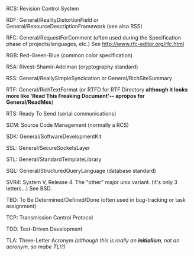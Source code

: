 

RCS: Revision Control System

RDF: General/RealityDistortionField or General/ResourceDescriptionFramework (see also RSS)

RFC:  General/RequestForComment  (often used during the Specification phase of projects/languages, etc.) See http://www.rfc-editor.org/rfc.html

RGB:  Red-Green-Blue (common color specification)

RSA:  Rivest-Shamir-Adelman (cryptography standard)

RSS:  General/ReallySimpleSyndication or General/RichSiteSummary

RTF: General/RichTextFormat (or RTFD for RTF Directory **although it looks more like 'Read This Freaking Document'-- apropos for General/ReadMe<nowiki/>s**)

RTS:  Ready To Send (serial communications)

SCM: Source Code Management (normally a RCS)

SDK:  General/SoftwareDevelopmentKit

SSL:  General/SecureSocketsLayer

STL:  General/StandardTemplateLibrary

SQL:  General/StructuredQueryLanguage  (database standard)

SVR4: System V, Release 4. The "other" major unix variant. (It's only 3 letters...) See BSD.

TBD:  To Be Determined/Defined/Done (often used in bug-tracking or task assignment)

TCP: Transmission Control Protocol

TDD:  Test-Driven Development

TLA:  Three-Letter Acronym *(although this is really an **initialism**, not an acronym, so mabe TLI?)*